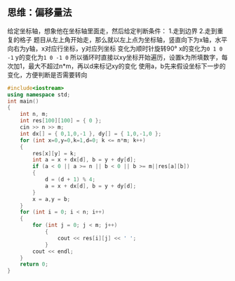 ## 思维：偏移量法
给定坐标轴，想象他在坐标轴里面走，然后给定判断条件：
1.走到边界 2.走到重复的格子
题目从左上角开始走，那么就以左上点为坐标轴，竖直向下为x轴，水平向右为y轴，x对应行坐标，y对应列坐标
变化为顺时针旋转90°
x的变化为`0 1 0 -1`   y的变化为`1 0 -1 0` 
所以循环时直接以xy坐标开始遍历，设置k为所填数字，每次加1，最大不超过n\*m，再以d来标记xy的变化
使用a，b先来假设坐标下一步的变化，方便判断是否需要转向

```c++
#include<iostream>
using namespace std;
int main()
{
	int n, m;
	int res[100][100] = { 0 };
	cin >> n >> m;
	int dx[] = { 0,1,0,-1 }, dy[] = { 1,0,-1,0 };
	for (int x=0,y=0,k=1,d=0; k <= n*m; k++)
	{
		res[x][y] = k;
		int a = x + dx[d], b = y + dy[d];
		if (a < 0 || a >= n || b < 0 || b >= m||res[a][b])
		{
			d = (d + 1) % 4;
			a = x + dx[d], b = y + dy[d];
		}
		x = a,y = b;
	}
	for (int i = 0; i < n; i++)
	{
		for (int j = 0; j < m; j++)
			{
				cout << res[i][j] << ' ';
			}
		cout << endl;
	}
	return 0;
}
```



